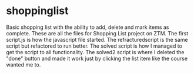 # shoppinglist
Basic shopping list with the ability to add, delete and mark items as complete.
These are all the files for Shopping List project on ZTM.
The first script.js is how the javascript file started. 
The refracturedscript is the same script but refactored to run better.
The solved script is how I managed to get the script to all functionality.
The solved2 script is where I deleted the "done" button and made it work just by clicking the list item like the course wanted me to.
